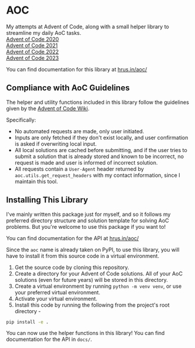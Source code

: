 # AOC
My attempts at Advent of Code, along with a small helper library to streamline my daily AoC tasks.  
[Advent of Code 2020](https://adventofcode.com/2020)  
[Advent of Code 2021](https://adventofcode.com/2021)  
[Advent of Code 2022](https://adventofcode.com/2022)  
[Advent of Code 2023](https://adventofcode.com/2023)

You can find documentation for this library at [hrus.in/aoc/](https://hrus.in/aoc/)

## Compliance with AoC Guidelines
The helper and utility functions included in this library follow the guidelines given by the [Advent of Code Wiki](https://www.reddit.com/r/adventofcode/wiki/faqs/automation).

Specifically:
- No automated requests are made, only user initiated.
- Inputs are only fetched if they don't exist locally, and user confirmation is asked if overwriting local input.
- All local solutions are cached before submitting, and if the user tries to submit a solution that is already stored and known to be incorrect, no request is made and user is informed of incorrect solution.
- All requests contain a `User-Agent` header returned by `aoc.utils.get_request_headers` with my contact information, since I maintain this tool.

## Installing This Library
I've mainly written this package just for myself, and so it follows my preferred directory structure and solution template for solving AoC problems. But you're welcome to use this package if you want to!

You can find documentation for the API at [hrus.in/aoc/](https://hrus.in/aoc/)

Since the `aoc` name is already taken on PyPI, to use this library, you will have to install it from this source code in a virtual environment.

1. Get the source code by cloning this repository.
2. Create a directory for your Advent of Code solutions. All of your AoC solutions (even for future years) will be stored in this directory.
3. Create a virtual environment by running `python -m venv venv`, or use your preferred virtual environment.
4. Activate your virtual environment.
5. Install this code by running the following from the project's root directory -
```bash
pip install -e .
```

You can now use the helper functions in this library! You can find documentation for the API in `docs/`.

